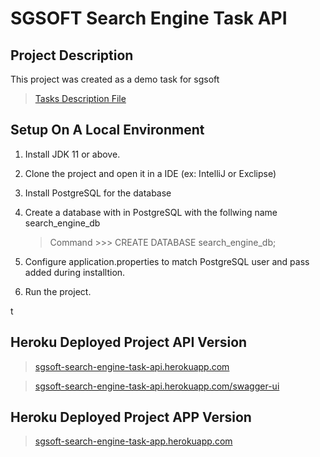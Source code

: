 # SGSOFT Search Engine Task API



## Project Description

This project was created as a demo task for sgsoft 

> [Tasks Description File](Task_Description.pdf)



## Setup On A Local Environment

1. Install JDK 11 or above.

2. Clone the project and open it in a IDE (ex: IntelliJ or Exclipse)

3. Install PostgreSQL for the database

4. Create a database with in PostgreSQL with the follwing name search_engine_db
   
   > Command >>> CREATE DATABASE search_engine_db;

5. Configure application.properties to match PostgreSQL user and pass added during installtion.

6. Run the project.

t

## Heroku Deployed Project API Version

> [sgsoft-search-engine-task-api.herokuapp.com](https://sgsoft-search-engine-task-api.herokuapp.com/)

> [sgsoft-search-engine-task-api.herokuapp.com/swagger-ui](https://sgsoft-search-engine-task-api.herokuapp.com/swagger-ui/index.html)

## Heroku Deployed Project APP Version

> [sgsoft-search-engine-task-app.herokuapp.com](https://sgsoft-search-engine-task-app.herokuapp.com/)


